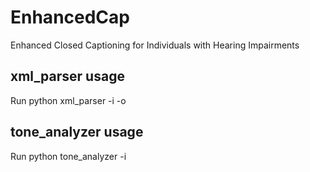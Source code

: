 # EnhancedCap
Enhanced Closed Captioning for Individuals with Hearing Impairments

## xml_parser usage
Run python xml_parser -i <captions input file in ttml format> -o <name of output file> 

## tone_analyzer usage 
Run python tone_analyzer -i <captions text to analyser>

